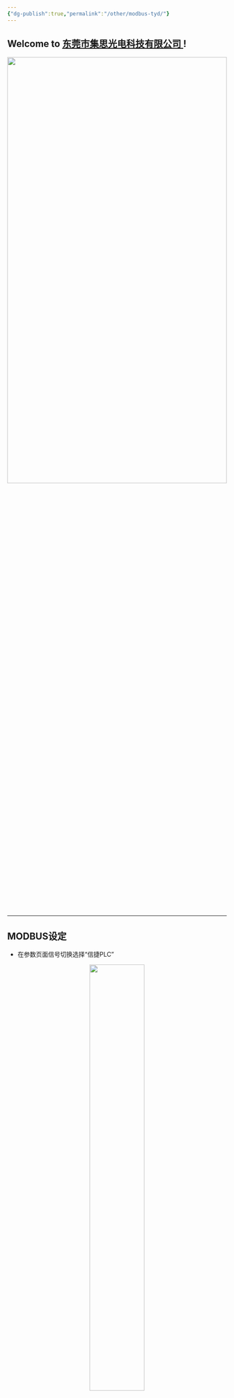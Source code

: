 ```yaml
---
{"dg-publish":true,"permalink":"/other/modbus-tyd/"}
---
```



## Welcome to [东莞市集思光电科技有限公司 ](https://jisicn.top) ! 

<div align="center"><img src="https://tc.jisicn.top/img/202303301656475.jpg" width="100%" height="50%"></img></div>

---

## MODBUS设定

- 在参数页面信号切换选择“信捷PLC”

<div align="center"><img src="https://tc.jisicn.top/img/202403181748693.png" width="50%" height="50%"></img></div>

### 参数设定
- 先将“切换”设为1
- 与PLC确定IP地址及端口，IP段要一致，如（aaa.bbb.ccc.X）其中aaa.bbb.ccc与PLC同IP段，最后一个X可以随意，但是与PLC已分配的重复。

<div align="center"><img src="https://tc.jisicn.top/img/202403181751496.png" width="50%" height="50%"></img></div>

### 启动端口设定

- 图中参数页“写起始字”设定接收起始地址
	- 如设定“0”表示接收PLC中 M0 开始到M15，即 M0-M15 16个线圈的状态。
	- 如设定“100”表示接收PLC中 M100-M115 16个线圈的状态
- 当前相机取16个线圈中的哪一个线圈作启动，与IO卡的设定一致，“相机参数页面”中启动参数来控制，如设定为“0”表示取16个里面的第一个，如“1”表示取16个里面的每二个……


<div align="center">
<figure class="half">
<img src="https://tc.jisicn.top/img/202403181756837.png" width="40%" height="50%"> 
<img src="https://tc.jisicn.top/img/202403181803267.png" width="40%" height="50%"> 
</figure></div>


### 发送端口设定

- "address1"表示设定发送数据的起始端口，与上方启动端口类似，实际对应线圈的端口 = address1 + OK/NG端口设定值（相机页面）
- “address2”表示数据中“标签”算法中写数据的地址，如我们要将数据写入到PLC的 "D100"，此时就将“address2”设为 “100”

<div align="center"><img src="https://tc.jisicn.top/img/202403181806839.png" width="50%" height="50%"></img></div>

- 算法：标签
- 数据源：200 表示通过modbus写数据
- 参数配制：设定需发送哪一个数据到PLC
	- 注：此序号之前的数据
- 参数配制1: 获取前数据，并判断正负，>=0时，最终数据=（实际数据+数据源1）x 数据源2（放大倍数）
- 标准值2与正公差2 ：角度显示位置X Y坐标

<div align="center"><img src="https://tc.jisicn.top/img/202403181812333.png" width="50%" height="50%"></img></div>

### ROI设定
- 定位
- 点面积：辅助5为100开启任意形状ROI抓取面积
- 辅助3=200： 开启秦元达定制
- 辅助4=0: 水平旋转，非0时坚直旋转

### IO设定
- M4000-M4015: 启动
	- M4000 启动CCD1
	- M4001 启动CCD2
	- M4002 启动 任务3 （新增）
- M4020-M4035: 输出
	- M4020 正反OK
	- M4021 正反NG
	- M4022 有产品
	- M4023 无产品
	- M4024 第二次拍照测试完成
	- M4025 任务3_OK（新增）
	- M4026 任务3_NG（新增）
- D2000: 写角度数据

### 流程
第一次测试，识别正反
第二次测试，计算角度
第三次测试，通过第二次计算机构旋转将产品摆正，再拍第三次，进一下确认角度是否OK

---
---


<div align="center">
    <img src="https://tc.jisicn.top/img/JS_YX_022.jpg" width="100%" height="60%"></img>
</div>

<div STYLE="page-break-after: always;"></div>

<div align="center"><img src="https://tc.jisicn.top/img/202304122151817.JPG" width="100%" height="50%"></img></div>


---


<center><a href="Https://www.jisicn.top" target="_blank">东莞集思光电科技有限公司</a></center>
<center><a href="Https://www.jisicn.top" target="_blank">https://www.jisicn.top</a></center>
<center><a href="Https://www.dgjisi.eu.org" target="_blank">https://www.dgjisi.eu.org</a></center>

---

<div align='center' ><font size='50'><b>End   Thanks</b></font></div>
<div align='center'><font size='3'><b>联系人：周生  18029199900 「dgjisi@foxmail.com」</b></font></div>

